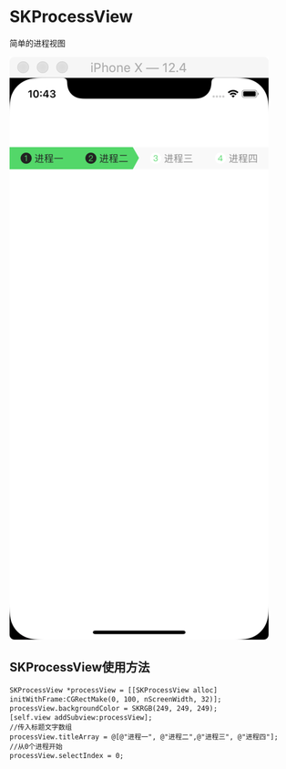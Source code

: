 # SKProcessView
简单的进程视图


<img src="./img/SKProcessView.png" style="zoom:100%; width=300;"  alt="SKProcessView"></img>

## SKProcessView使用方法


```
SKProcessView *processView = [[SKProcessView alloc] initWithFrame:CGRectMake(0, 100, nScreenWidth, 32)];
processView.backgroundColor = SKRGB(249, 249, 249);
[self.view addSubview:processView];
//传入标题文字数组
processView.titleArray = @[@"进程一", @"进程二",@"进程三", @"进程四"];
//从0个进程开始
processView.selectIndex = 0; 

```
